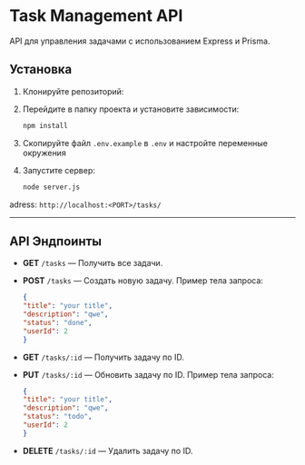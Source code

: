 # Task Management API

API для управления задачами с использованием Express и Prisma.

## Установка

1. Клонируйте репозиторий:


2. Перейдите в папку проекта и установите зависимости:

    ```bash
    npm install
    ```

3. Скопируйте файл `.env.example` в `.env` и настройте переменные окружения


4. Запустите сервер:

    ```bash
    node server.js
    ```

adress: `http://localhost:<PORT>/tasks/`

---

## API Эндпоинты

- **GET** `/tasks` — Получить все задачи.
- **POST** `/tasks` — Создать новую задачу.
    Пример тела запроса:
    ```json
   {
    "title": "your title",
    "description": "qwe",
    "status": "done",
    "userId": 2
    }   
    ```

- **GET** `/tasks/:id` — Получить задачу по ID.
- **PUT** `/tasks/:id` — Обновить задачу по ID.
    Пример тела запроса:
    ```json
    {
    "title": "your title",
    "description": "qwe",
    "status": "todo",
    "userId": 2
    }  
    ```

- **DELETE** `/tasks/:id` — Удалить задачу по ID.



